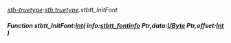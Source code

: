_[stb-truetype](../../modules/stb-truetype/stb-truetype-module.md):[stb.truetype](stb:stb-truetype.md).stbtt\_InitFont_
##### Function stbtt\_InitFont:[Int](../../modules/wonkey/wonkey-types-int.md)( info:[stbtt_fontinfo](../../modules/stb-truetype/stb-truetype-stbtt_fontinfo.md) Ptr,data:[UByte](../../modules/wonkey/wonkey-types-ubyte.md) Ptr,offset:[Int](../../modules/wonkey/wonkey-types-int.md) )
